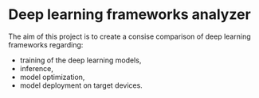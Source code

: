 # Deep learning frameworks analyzer

The aim of this project is to create a consise comparison of deep learning frameworks regarding:

* training of the deep learning models,
* inference,
* model optimization,
* model deployment on target devices.
